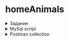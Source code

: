 # homeAnimals

<details>
  <summary>Задание</summary>
	1)Spring, реляционная БД, запросы писать самому
	2)Должны быть несколько типов(видов) питомцев(собаки, кошки, и т.д)
	3)CRUD для питомцев, людец и видов питомцев
	4)Должна фиксироваться дата добавления питомца к человеку, и соответственно метод который позволит за период времени увидеть добавленных питомцев к конкретному человеку
	5)должно быть ограничение на кол-во питомцев одного вида у одного человека
</details>


<details>
  <summary>MySql script</summary>


```sql
create database IF NOT EXISTS domestic_animal_db;

use domestic_animal_db;

create table type_pet(
	id INT NOT NULL AUTO_INCREMENT,
    type_pet VARCHAR(20) NOT NULL,
    CONSTRAINT  type_pet_uq UNIQUE(type_pet),
    CONSTRAINT type_pet_id_pk PRIMARY KEY (id)
);

insert domestic_animal_db.type_pet(type_pet) 
values
	('Собака'), 
	('Кошка'), 
	('Хомяк'), 
	('Черепаха');

create table pet(
	id INT NOT NULL AUTO_INCREMENT,
    type_pet_id INT NOT NULL,
    weight DECIMAL(5,2) NOT NULL,
    color varchar(25) not null,
    nickname varchar(25) not null,
    CONSTRAINT pet_id_pk PRIMARY KEY (id),
    FOREIGN KEY (type_pet_id)  REFERENCES domestic_animal_db.type_pet(id)
);

insert pet(type_pet_id, weight, color, nickname) 
values 
	(1, 20.5, 'чёрный', 'артём'),
	(2, 15.2, 'белый', 'Цицерон'),
	(2, 7.1, 'чёрный', 'Шенди'),
	(3, 2.3, 'розовый', 'Рамштайн'),
	(1, 7.6, 'чёрный', 'Шарфей'),
	(4, 4.5, 'красный', 'Каштан'),
	(1, 8.5, 'чёрный', 'Роджер'),
	(4, 10.3, 'голубой', 'Чиф');


create table person(
	id INT NOT NULL AUTO_INCREMENT,
    name varchar(25) NOT NULL,
    surname varchar(25) not null,
    lastname varchar(25),
    CONSTRAINT person_id_pk PRIMARY KEY (id)
);

insert domestic_animal_db.person(name, surname, lastname) 
values
	('Иванов', 'Иван', 'Иванович'), 
	('Петров', 'Константин', 'Юрьевич'), 
	('Заболотный', 'Сергей', 'Викторович'), 
	('Иванов', 'Лидия', 'Ивановна'),
	('Спиридонов', 'Александр', 'Ильич'),
	('Попов', 'Владимир', 'Алиевич'),
	('Пономарев', 'Мирон', 'Даниилович'),
	('Гусева', 'Кристина', 'Егоровна'),
	('Медведев', 'Александр', 'Львович');


create table person_pet(
	pet_id int not null,
    person_id int not null,
    data DATETIME not null,
    primary key (pet_id, person_id),
    foreign key(pet_id) references domestic_animal_db.pet(id),
	foreign key(person_id) references domestic_animal_db.person(id)
);
insert domestic_animal_db.person_pet(pet_id, person_id, data)
values
    (3, 1, '2022-04-07 08:39:36'),
    (1, 1, '2022-04-08 00:00:00'),
    (8, 1, '2022-04-06 00:00:00'),
    (6, 2, '2022-04-09 00:00:00'),
    (6, 4, '2022-04-07 00:00:00'),
    (7, 5, '2022-04-05 00:00:00');
``` 
    
</details>

<details>
  <summary>Postman collection</summary>
	1)https://www.getpostman.com/collections/405a68088f400cff9d35
	2)https://www.getpostman.com/collections/56d3cc6741eae738818b
	3)https://www.getpostman.com/collections/f202855c7f8e7bb387ef
	
